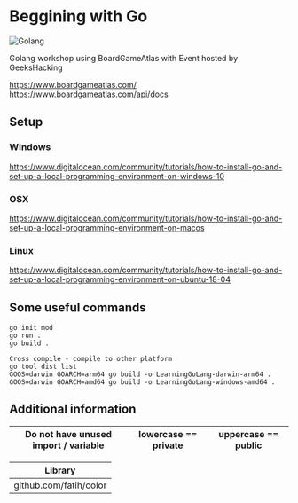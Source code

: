 # Beggining with Go
![Golang](https://img.shields.io/badge/GOLANG-1.19-brightgreen)

Golang workshop using BoardGameAtlas with Event hosted by GeeksHacking   

https://www.boardgameatlas.com/
https://www.boardgameatlas.com/api/docs

## Setup


### Windows 
https://www.digitalocean.com/community/tutorials/how-to-install-go-and-set-up-a-local-programming-environment-on-windows-10 

### OSX
https://www.digitalocean.com/community/tutorials/how-to-install-go-and-set-up-a-local-programming-environment-on-macos 

### Linux

https://www.digitalocean.com/community/tutorials/how-to-install-go-and-set-up-a-local-programming-environment-on-ubuntu-18-04 


## Some useful commands
```
go init mod 
go run . 
go build . 

Cross compile - compile to other platform
go tool dist list
GOOS=darwin GOARCH=arm64 go build -o LearningGoLang-darwin-arm64 .
GOOS=darwin GOARCH=amd64 go build -o LearningGoLang-windows-amd64 .
```

## Additional information

| Do not have unused import / variable | lowercase == private | uppercase == public  |
| ------------------------------------ | -------------------- | -------------------- |


| Library                |
| ---------------------- |
| github.com/fatih/color |
